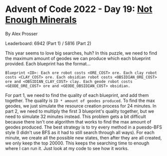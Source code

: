 # Advent of Code 2022 - Day 19: [Not Enough Minerals](https://adventofcode.com/2022/day/19)
By Alex Prosser

Leaderboard: 6942 (Part 1) / 5816 (Part 2)

This year seems to love big searches, huh? In this puzzle, we need to find the maximum amount of geodes we can produce which each blueprint provided. Each blueprint has the format...

`Blueprint <ID>: Each ore robot costs <ORE_COST> ore. Each clay robot costs <CLAY_COST> ore. Each obsidian robot costs <OBSIDIAN_ORE_COST> ore and <OBSIDIAN_CLAY_COST> clay. Each geode robot costs <GEODE_ORE_COST> ore and <GEODE_OBSIDIAN_COST> obsidian.`

For part 1, we need to find the quality of each blueprint, and add them together. The quality is `ID * amount of geodes produced`. To find the max geodes, we just simulate the resource creation process for 24 minutes. In part 2, we need to multiply the first 3 blueprint's quality together, but we need to simulate 32 minutes instead. This problem gets a bit difficult because there isn't one algorithm that works to find the max amount of geodes produced. The best strategy is to try every method in a puesdo-BFS style (I didn't use BFS as it had to still search through all ways). For each minute, we create all the possible new states, then after they are all created, we only keep the top 20000. This keeps the searching time to enough where I can run it. Just look at my code to see how it works.